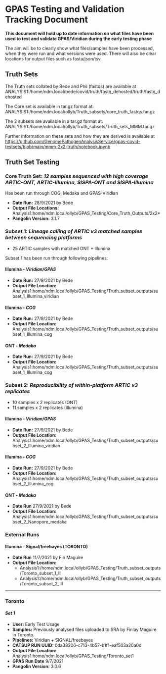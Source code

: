 # GPAS Testing and Validation Tracking Document

**This document will hold up to date information on what files have been used to test and validate GPAS/Viridian during the early testing phase**
    
   The aim will be to clearly show what files/samples have been processed, when they were run and what versions were used. There will also be clear locations for output files such as fasta/json/tsv. 

## Truth Sets
The Truth sets collated by Bede and Phil (fastqs) are available at ANALYSIS1:/home/ndm.local/bede/covid/truth/fastq_dehosted/truth/fastq_dehosted

The Core set is available in tar.gz format at: ANALYSIS1:/home/ndm.local/ollyb/Truth_subsets/core_truth_fastqs.tar.gz

The 2 subsets are available in a tar.gz format at: ANALYSIS1:/home/ndm.local/ollyb/Truth_subsets/Truth_sets_MMM.tar.gz

Further information on these sets and how they are derived is available at https://github.com/GenomePathogenAnalysisService/gpas-covid-testsets/blob/main/mmm-2x2-truth/notebook.ipynb

## **Truth Set Testing**

### **Core Truth Set:** *12 samples sequenced with high coverage ARTIC-ONT, ARTIC-Illumina, SISPA-ONT and SISPA-Illumina*

Has been run through COG, Medaka and GPAS-Viridian

- **Date Run:** 28/9/2021 by Bede
- **Output File Locations:** Analysis1:home/ndm.local/ollyb/GPAS_Testing/Core_Truth_Outputs/2x2*
- **Pangolin Version:** 3.1.7

### **Subset 1:** *Lineage calling of ARTIC v3 matched samples between sequencing platforms*

- 25 ARTIC samples with matched ONT + Illumina 

Subset 1 has been run through following pipelines:

#### Illumina - *Viridian/GPAS*
- **Date Run:** 27/9/2021 by Bede
- **Output File Location:** Analysis1:home/ndm.local/ollyb/GPAS_Testing/Truth_subset_outputs/subset_1_Illumina_viridian

#### Illumina - *COG*
- **Date Run:** 27/9/2021 by Bede
- **Output File Location:** Analysis1:home/ndm.local/ollyb/GPAS_Testing/Truth_subset_outputs/subset_1_Illumina_cog

#### ONT - *Medaka*
- **Date Run:** 27/9/2021 by Bede
- **Output File Location:** Analysis1:home/ndm.local/ollyb/GPAS_Testing/Truth_subset_outputs/subset_1_Illumina_cog


### **Subset 2:** *Reproducibility of within-platform ARTIC v3 replicates*

- 10 samples x 2 replicates (ONT)
- 11 samples x 2 replicates (Illumina)

#### Illumina - *Viridian/GPAS*
- **Date Run:** 27/9/2021 by Bede
- **Output File Location:** Analysis1:home/ndm.local/ollyb/GPAS_Testing/Truth_subset_outputs/subset_2_Illumina_viridian

#### Illumina - *COG*
- **Date Run:** 27/9/2021 by Bede
- **Output File Location:** Analysis1:home/ndm.local/ollyb/GPAS_Testing/Truth_subset_outputs/subset_2_Illumina_cog

#### ONT - *Medaka*
- **Date Run** 27/9/2021 by Bede
- **Output File Location:** Analysis1:home/ndm.local/ollyb/GPAS_Testing/Truth_subset_outputs/subset_2_Nanopore_medaka


### External Runs


#### Illumina - Signal/freebayes (**TORONTO**)
- **Date Run** 11/7/2021 by Fin Maguire
- **Output File Location:** 
   -  Analysis1:/home/ndm.local/ollyb/GPAS_Testing/Truth_subset_outputs/Toronto_subset_1_Ill
   -  Analysis1:/home/ndm.local/ollyb/GPAS_Testing/Truth_subset_outputs/Toronto_subset_2_Ill
---
### **Toronto**
#### *Set 1*
- **User:** Early Test Usage
- **Samples:** Previously analysed files uploaded to SRA by Finlay Maguire in Toronto.
- **Pipelines:** Viridian + SIGNAL/freebayes
- **CATSUP RUN UUID:** 0da38206-c713-4b57-b1f1-eaf503a20a0d
- **Output File Location:** Analysis1:home/ndm.local/ollyb/GPAS_Testing/Toronto_set1
- **GPAS Run Date** 9/7/2021
- **Pangolin Version:** 3.0.6
